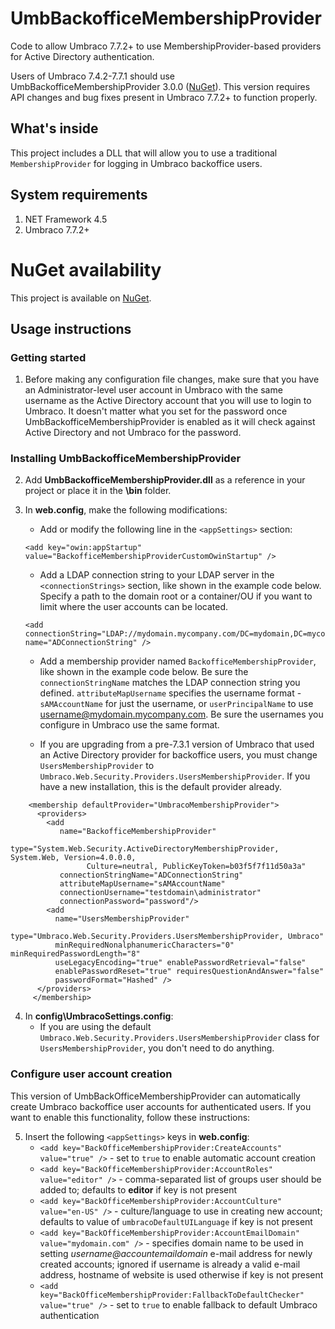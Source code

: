 # UmbBackofficeMembershipProvider
Code to allow Umbraco 7.7.2+ to use MembershipProvider-based providers for Active Directory authentication.

Users of Umbraco 7.4.2-7.7.1 should use UmbBackofficeMembershipProvider 3.0.0 ([NuGet](https://www.nuget.org/packages/UmbBackofficeMembershipProvider/3.0.0)). This version requires API changes and bug fixes present in Umbraco 7.7.2+ to function properly.

## What's inside
This project includes a DLL that will allow you to use a traditional `MembershipProvider` for logging in Umbraco backoffice users.

## System requirements
1. NET Framework 4.5
2. Umbraco 7.7.2+

# NuGet availability
This project is available on [NuGet](https://www.nuget.org/packages/UmbBackofficeMembershipProvider/).

## Usage instructions
### Getting started
1. Before making any configuration file changes, make sure that you have an Administrator-level user account in Umbraco with the same username as the Active Directory account that you will use to login to Umbraco. It doesn't matter what you set for the password once UmbBackofficeMembershipProvider is enabled as it will check against Active Directory and not Umbraco for the password.

### Installing UmbBackofficeMembershipProvider
2. Add **UmbBackofficeMembershipProvider.dll** as a reference in your project or place it in the **\bin** folder.
3. In **web.config**, make the following modifications:
   - Add or modify the following line in the `<appSettings>` section:

    ```
    <add key="owin:appStartup" value="BackofficeMembershipProviderCustomOwinStartup" />
    ```
   - Add a LDAP connection string to your LDAP server in the `<connectionStrings>` section, like shown in the example code below. Specify a path to the domain root or a container/OU if you want to limit where the user accounts can be located.
  
    ```
    <add connectionString="LDAP://mydomain.mycompany.com/DC=mydomain,DC=mycompany,DC=com" name="ADConnectionString" />
    ```
   - Add a membership provider named `BackofficeMembershipProvider`, like shown in the example code below. Be sure the `connectionStringName` matches the LDAP connection string you defined. `attributeMapUsername` specifies the username format - `sAMAccountName` for just the username, or `userPrincipalName` to use username@mydomain.mycompany.com. Be sure the usernames you configure in Umbraco use the same format.

  
   - If you are upgrading from a pre-7.3.1 version of Umbraco that used an Active Directory provider for backoffice users, you must change `UsersMembershipProvider` to `Umbraco.Web.Security.Providers.UsersMembershipProvider`. If you have a new installation, this is the default provider already.  
  
```
    <membership defaultProvider="UmbracoMembershipProvider">
      <providers>
        <add
           name="BackofficeMembershipProvider"
           type="System.Web.Security.ActiveDirectoryMembershipProvider, System.Web, Version=4.0.0.0, 
                 Culture=neutral, PublicKeyToken=b03f5f7f11d50a3a"
           connectionStringName="ADConnectionString"
           attributeMapUsername="sAMAccountName"
           connectionUsername="testdomain\administrator" 
           connectionPassword="password"/>
        <add
          name="UsersMembershipProvider"
          type="Umbraco.Web.Security.Providers.UsersMembershipProvider, Umbraco"
          minRequiredNonalphanumericCharacters="0" minRequiredPasswordLength="8"
          useLegacyEncoding="true" enablePasswordRetrieval="false"
          enablePasswordReset="true" requiresQuestionAndAnswer="false"
          passwordFormat="Hashed" />
      </providers>
     </membership>
```

  

4. In **config\UmbracoSettings.config**:
   - If you are using the default `Umbraco.Web.Security.Providers.UsersMembershipProvider` class for `UsersMembershipProvider`, you don't need to do anything.

### Configure user account creation
This version of UmbBackOfficeMembershipProvider can automatically create Umbraco backoffice user accounts for authenticated users. If you want to enable this functionality, follow these instructions:

5. Insert the following `<appSettings>` keys in **web.config**:
   - `<add key="BackOfficeMembershipProvider:CreateAccounts" value="true" />` - set to `true` to enable automatic account creation
   - `<add key="BackOfficeMembershipProvider:AccountRoles" value="editor" />` - comma-separated list of groups user should be added to; defaults to **editor** if key is not present
   - `<add key="BackOfficeMembershipProvider:AccountCulture" value="en-US" />` - culture/language to use in creating new account; defaults to value of `umbracoDefaultUILanguage` if key is not present
   - `<add key="BackOfficeMembershipProvider:AccountEmailDomain" value="mydomain.com" />` - specifies domain name to be used in setting *username@accountemaildomain* e-mail address for newly created accounts; ignored if username is already a valid e-mail address, hostname of website is used otherwise if key is not present
   - `<add key="BackOfficeMembershipProvider:FallbackToDefaultChecker" value="true" />` - set to `true` to enable fallback to default Umbraco authentication
